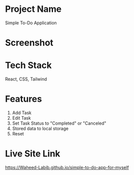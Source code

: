 # Project Name

Simple To-Do Application

# Screenshot



# Tech Stack

React, CSS, Tailwind

# Features

1. Add Task
2. Edit Task
3. Set Task Status to "Completed" or "Canceled"
4. Stored data to local storage
5. Reset

# Live Site Link 

https://Waheed-Labib.github.io/simple-to-do-app-for-myself